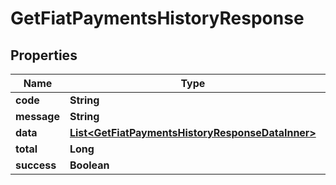 

# GetFiatPaymentsHistoryResponse


## Properties

| Name | Type | Description | Notes |
|------------ | ------------- | ------------- | -------------|
|**code** | **String** |  |  [optional] |
|**message** | **String** |  |  [optional] |
|**data** | [**List&lt;GetFiatPaymentsHistoryResponseDataInner&gt;**](GetFiatPaymentsHistoryResponseDataInner.md) |  |  [optional] |
|**total** | **Long** |  |  [optional] |
|**success** | **Boolean** |  |  [optional] |



